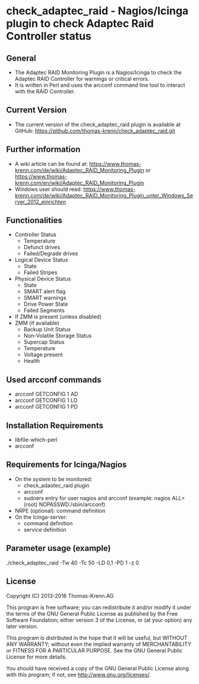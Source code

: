 # check_adaptec_raid - Nagios/Icinga plugin to check Adaptec Raid Controller status

## General

* The Adaptec RAID Monitoring Plugin is a Nagios/Icinga to check the Adaptec RAID
  Controller for warnings or critical errors.
* It is written in Perl and uses the arcconf command line tool to interact with
  the RAID Controller.

## Current Version

* The current version of the check_adaptec_raid plugin is available at GitHub:
  https://github.com/thomas-krenn/check_adaptec_raid.git

## Further information

* A wiki article can be found at:
  https://www.thomas-krenn.com/de/wiki/Adaptec_RAID_Monitoring_Plugin or
  https://www.thomas-krenn.com/en/wiki/Adaptec_RAID_Monitoring_Plugin
* Windows user should read:
  https://www.thomas-krenn.com/de/wiki/Adaptec_RAID_Monitoring_Plugin_unter_Windows_Server_2012_einrichten

## Functionalities

* Controller Status
  * Temperature
  * Defunct drives
  * Failed/Degrade drives
* Logical Device Status
  * State
  * Failed Stripes
* Physical Device Status
  * State
  * SMART alert flag
  * SMART warnings
  * Drive Power State
  * Failed Segments
* If ZMM is present (unless disabled)
* ZMM (if available)
  * Backup Unit Status
  * Non-Volatile Storage Status
  * Supercap Status
  * Temperature
  * Voltage present
  * Health

## Used arcconf commands

* arcconf GETCONFIG 1 AD
* arcconf GETCONFIG 1 LD
* arcconf GETCONFIG 1 PD

## Installation Requirements

* libfile-which-perl
* arcconf

## Requirements for Icinga/Nagios

* On the system to be monitored:
  * check_adaotec_raid plugin
  * arcconf
  * sudoers entry for user nagios and arcconf
    (example: nagios ALL=(root) NOPASSWD:/sbin/arcconf)
* NRPE (optional): command definition
* On the Icinga-server:
  * command definition
  * service definition

## Parameter usage (example)
./check_adaptec_raid -Tw 40 -Tc 50 -LD 0,1 -PD 1 -z 0


## License

Copyright (C) 2013-2016 Thomas-Krenn.AG

This program is free software; you can redistribute it and/or modify it under
the terms of the GNU General Public License as published by the Free Software
Foundation; either version 3 of the License, or (at your option) any later version.
 
This program is distributed in the hope that it will be useful, but WITHOUT
ANY WARRANTY; without even the implied warranty of MERCHANTABILITY or FITNESS
FOR A PARTICULAR PURPOSE. See the GNU General Public License for more details.

You should have received a copy of the GNU General Public License along with
this program; if not, see http://www.gnu.org/licenses/.
